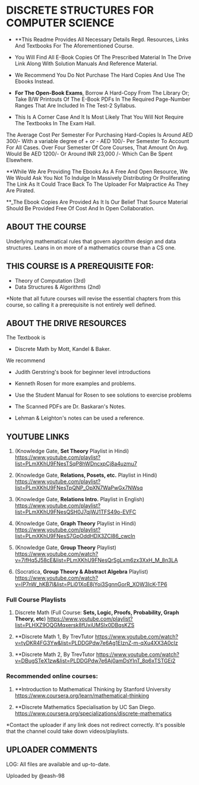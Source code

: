 
# DISCRETE STRUCTURES FOR COMPUTER SCIENCE

- **This Readme Provides All Necessary Details Regd. Resources, Links And Textbooks For The Aforementioned Course. 

- You Will Find All E-Book Copies Of The Prescribed Material In The Drive Link Along With Solution Manuals And Reference Material.
- We Recommend You Do Not Purchase The Hard Copies And Use The Ebooks Instead.

- **For The Open-Book Exams**, Borrow A Hard-Copy From The Library Or; Take B/W Printouts Of The E-Book PDFs In The Required Page-Number Ranges  That Are Included In The Test-2 Syllabus. 

- This Is A Corner Case And It Is Most Likely That You Will Not Require The Textbooks In The Exam Hall. 

The Average Cost Per Semester For Purchasing Hard-Copies Is Around AED 300/- With a variable degree of + or - AED 100/- Per Semester To Account For All Cases. Over Four Semester Of Core Courses, That Amount On Avg. Would Be AED 1200/- Or Around INR 23,000 /- Which Can Be Spent Elsewhere. 

**While We Are Providing The Ebooks As A Free And Open Resource, We We Would Ask You Not To Indulge In Massively Distributing Or Proliferating The Link As It Could Trace Back To The Uploader For Malpractice As They Are Pirated. 

**_The Ebook Copies Are Provided As It Is Our Belief That Source Material Should Be Provided Free Of Cost And In Open Collaboration. 

## ABOUT THE COURSE

Underlying mathematical rules that govern algorithm design and data structures. Leans in on more of a mathematics course than a CS one. 

## THIS COURSE IS A PREREQUISITE FOR:

- Theory of Computation (3rd)
- Data Structures & Algorithms (2nd)

*Note that all future courses will revise the essential chapters from 
this course, so calling it a prerequisite is not entirely well defined. 

## ABOUT THE DRIVE RESOURCES

The Textbook is 
- Discrete Math by Mott, Kandel & Baker. 

We recommend 
- Judith Gerstring's book for beginner level introductions
- Kenneth Rosen for more examples and problems.

- Use the Student Manual for Rosen to see solutions to exercise problems
- The Scanned PDFs are Dr. Baskaran's Notes. 
- Lehman & Leighton's notes can be used a reference.


## YOUTUBE LINKS

1. (Knowledge Gate, **Set Theory** Playlist in Hindi)  
https://www.youtube.com/playlist?list=PLmXKhU9FNesTSqP8hWDncxpCj8a4uzmu7

2. (Knowledge Gate, **Relations, Posets, etc.** Playlist in Hindi)  
https://www.youtube.com/playlist?list=PLmXKhU9FNesTpQNP_OpXN7WaPwGx7NWsq

3. (Knowledge Gate, **Relations Intro.** Playlist in English)  
https://www.youtube.com/playlist?list=PLmXKhU9FNesQSH0J7qjWJ1TFS49o-EVFC

4. (Knowledge Gate, **Graph Theory** Playlist in Hindi)
https://www.youtube.com/playlist?list=PLmXKhU9FNesS7GpOddHDX3ZCl86_cwcIn

5. (Knowledge Gate, **Group Theory** Playlist)
https://www.youtube.com/watch?v=7ifHq5J58cE&list=PLmXKhU9FNesQrSgLxm6zx3XxH_M_8n3LA

6. (Socratica, **Group Theory & Abstract Algebra** Playlist)
https://www.youtube.com/watch?v=IP7nW_hKB7I&list=PLi01XoE8jYoi3SgnnGorR_XOW3IcK-TP6


### Full Course Playlists

1. Discrete Math (Full Course: **Sets, Logic, Proofs, Probability, Graph Theory, etc**)
https://www.youtube.com/playlist?list=PLHXZ9OQGMqxersk8fUxiUMSIx0DBqsKZS

2. **Discrete Math 1, By TrevTutor
https://www.youtube.com/watch?v=tyDKR4FG3Yw&list=PLDDGPdw7e6Ag1EIznZ-m-qXu4XX3A0cIz

3. **Discrete Math 2, By TrevTutor
https://www.youtube.com/watch?v=DBugSTeX1zw&list=PLDDGPdw7e6Aj0amDsYInT_8p6xTSTGEi2


### Recommended online courses:

1. **Introduction to Mathematical Thinking by Stanford University
https://www.coursera.org/learn/mathematical-thinking

2. **Discrete Mathematics Specialisation by UC San Diego.
https://www.coursera.org/specializations/discrete-mathematics

*Contact the uploader if any link does not redirect correctly. It's 
possible that the channel could take down videos/playlists.  

## UPLOADER COMMENTS

LOG: 
All files are available and up-to-date. 

Uploaded by @eash-98 
